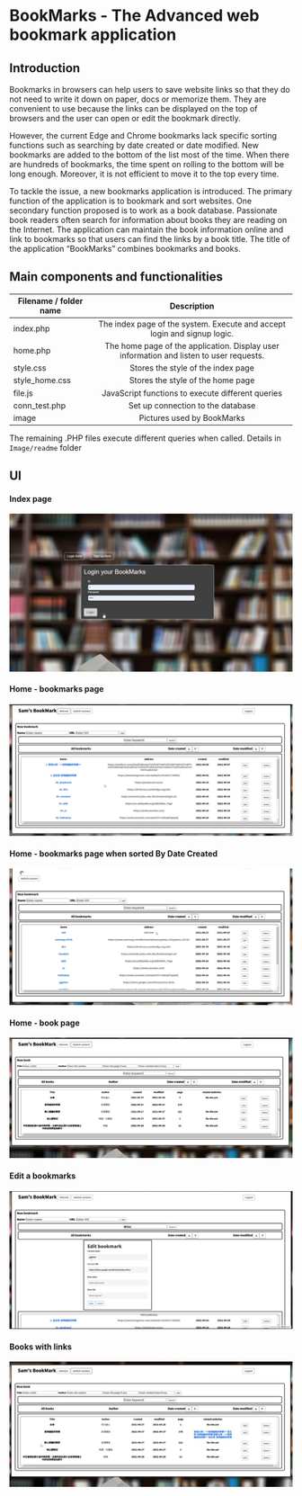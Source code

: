 # BookMarks - The Advanced web bookmark application

## Introduction
Bookmarks in browsers can help users to save website links so that they do not need to write it down on paper, docs or memorize them. They are convenient to use because the links can be displayed on the top of browsers and the user can open or edit the bookmark directly.

However, the current Edge and Chrome bookmarks lack specific sorting functions such as searching by date created or date modified. New bookmarks are added to the bottom of the list most of the time. When there are hundreds of bookmarks, the time spent on rolling to the bottom will be long enough. Moreover, it is not efficient to move it to the top every time.

To tackle the issue, a new bookmarks application is introduced. The primary function of the application is to bookmark and sort websites. One secondary function proposed is to work as a book database. Passionate book readers often search for information about books they are reading on the Internet. The application can maintain the book information online and link to bookmarks so that users can find the links by a book title. The title of the application “BookMarks” combines bookmarks and books.

## Main components and functionalities
| Filename  /  folder name        | Description|
| ------------- |:-------------:| 
| index.php      | The index page of the system. Execute and accept login and signup logic. | 
| home.php | The home page of the application. Display user information and listen to user requests.|
| style.css|Stores the style of the index page|
|style_home.css|Stores the style of the home page|
|file.js| JavaScript functions to execute different queries|
|conn_test.php | Set up connection to the database|
|image|Pictures used by BookMarks|

The remaining .PHP files execute different queries when called. Details in `Image/readme` folder

## UI
#### Index page
![index](Image/readme/index.jpg)
#### Home - bookmarks page
![index](Image/readme/home_bookmarks.jpg)
#### Home - bookmarks page when sorted By Date Created
![index](Image/readme/home_bookmarks_sortByDateCreated.jpg)
#### Home - book page
![index](Image/readme/home_books.jpg)
#### Edit a bookmarks
![index](Image/readme/editBookmarks.jpg)
#### Books with links
![index](Image/readme/home_book_with_link.jpg)

